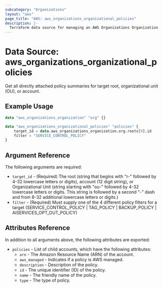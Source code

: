 ```yaml
---
subcategory: "Organizations"
layout: "aws"
page_title: "AWS: aws_organizations_organizational_policies"
description: |-
  Terraform data source for managing an AWS Organizations Organization Policies.
---
```


# Data Source: aws_organizations_organizational_policies

Get all directly attached policy summaries for target root, organizational unit (OU), or account.

## Example Usage

```terraform
data "aws_organizations_organization" "org" {}

data "aws_organizations_organizational_policies" "policies" {
    target_id = data.aws_organizations_organization.org.roots[0].id
    filter = "SERVICE_CONTROL_POLICY"
}
```

## Argument Reference

The following arguments are required:

* `target_id` - (Required) The root (string that begins with "r-" followed by 4-32 lowercase letters or digits), account (12 digit string), or Organizational Unit (string starting with "ou-" followed by 4-32 lowercase letters or digits. This string is followed by a second "-" dash and from 8-32 additional lowercase letters or digits.)
* `filter` - (Required) Must supply one of the 4 different policy filters for a target (SERVICE_CONTROL_POLICY | TAG_POLICY | BACKUP_POLICY | AISERVICES_OPT_OUT_POLICY)

## Attributes Reference

In addition to all arguments above, the following attributes are exported:

* `policies` - List of child accounts, which have the following attributes:
    * `arn` - The Amazon Resource Name (ARN) of the account.
    * `aws_managed` - Indicates if a policy is AWS managed.
    * `description` - Description of the policy.
    * `id` - The unique identifier (ID) of the policy.
    * `name` - The friendly name of the policy.
    * `type` - The type of policy.
